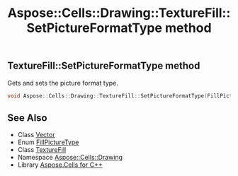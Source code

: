 ﻿---
title: Aspose::Cells::Drawing::TextureFill::SetPictureFormatType method
linktitle: SetPictureFormatType
second_title: Aspose.Cells for C++ API Reference
description: 'Aspose::Cells::Drawing::TextureFill::SetPictureFormatType method. Gets and sets the picture format type in C++.'
type: docs
weight: 1700
url: /cpp/aspose.cells.drawing/texturefill/setpictureformattype/
---
## TextureFill::SetPictureFormatType method


Gets and sets the picture format type.

```cpp
void Aspose::Cells::Drawing::TextureFill::SetPictureFormatType(FillPictureType value)
```

## See Also

* Class [Vector](../../../aspose.cells/vector/)
* Enum [FillPictureType](../../fillpicturetype/)
* Class [TextureFill](../)
* Namespace [Aspose::Cells::Drawing](../../)
* Library [Aspose.Cells for C++](../../../)
